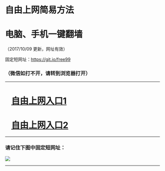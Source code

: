 ﻿# 自由上网简易方法

# 电脑、手机一键翻墙

（2017/10/09 更新，网址有效）

固定短网址：https://git.io/free99

### （微信如打不开，请转到浏览器打开）


***





# &nbsp;&nbsp; <a href="http://ft3001019690.fwq-tz-1001.info/fwqtz01.html?t=100900118747 " target="_blank">自由上网入口1</a>
# &nbsp;&nbsp; <a href="http://ft2602126871.fwq-tz-1002.info/fwqtz02.html?t=100900117376 " target="_blank">自由上网入口2</a>
***

### 请记住下图中固定短网址：

<img src="https://s3-us-west-2.amazonaws.com/fwq-1001/yjfq-20170905okok.png" /> 


***

